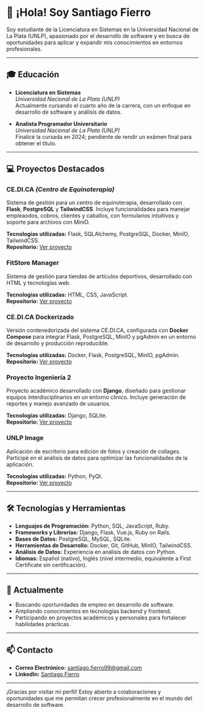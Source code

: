 # 👋 ¡Hola! Soy Santiago Fierro

Soy estudiante de la Licenciatura en Sistemas en la Universidad Nacional de La Plata (UNLP), apasionado por el desarrollo de software y en busca de oportunidades para aplicar y expandir mis conocimientos en entornos profesionales.

---

## 🎓 Educación

- **Licenciatura en Sistemas**  
  *Universidad Nacional de La Plata (UNLP)*  
  Actualmente cursando el cuarto año de la carrera, con un enfoque en desarrollo de software y análisis de datos.

- **Analista Programador Universitario**  
  *Universidad Nacional de La Plata (UNLP)*  
  Finalicé la cursada en 2024; pendiente de rendir un exámen final para obtener el título.

---

## 💻 Proyectos Destacados

### **CE.DI.CA** *(Centro de Equinoterapia)*
Sistema de gestión para un centro de equinoterapia, desarrollado con **Flask**, **PostgreSQL** y **TailwindCSS**. Incluye funcionalidades para manejar empleaodos, cobros, clientes y caballos, con formularios intuitivos y soporte para archivos con MiniO.  

**Tecnologías utilizadas:** Flask, SQLAlchemy, PostgreSQL, Docker, MinIO, TailwindCSS.  
**Repositorio:** [Ver proyecto](https://github.com/santiFie/Cedica-App)

### **FitStore Manager**
Sistema de gestión para tiendas de artículos deportivos, desarrollado con HTML y tecnologías web.  

**Tecnologías utilizadas:** HTML, CSS, JavaScript.  
**Repositorio:** [Ver proyecto](https://github.com/santiFie/fitstore-manager)

### **CE.DI.CA Dockerizado**
Versión contenedorizada del sistema CE.DI.CA, configurada con **Docker Compose** para integrar Flask, PostgreSQL, MinIO y pgAdmin en un entorno de desarrollo y producción reproducible.  

**Tecnologías utilizadas:** Docker, Flask, PostgreSQL, MinIO, pgAdmin.  
**Repositorio:** [Ver proyecto](https://github.com/santiFie/cedica-private-docker)

### **Proyecto Ingeniería 2**
Proyecto académico desarrollado con **Django**, diseñado para gestionar equipos interdisciplinarios en un entorno clínico. Incluye generación de reportes y manejo avanzado de usuarios.  

**Tecnologías utilizadas:** Django, SQLite.  
**Repositorio:** [Ver proyecto](https://github.com/santiFie/proyecto-ingenieria2)

### **UNLP Image**
Aplicación de escritorio para edición de fotos y creación de collages. Participé en el análisis de datos para optimizar las funcionalidades de la aplicación.  

**Tecnologías utilizadas:** Python, PyQt.  
**Repositorio:** [Ver proyecto](https://github.com/santiFie/unlp-image)

---

## 🛠️ Tecnologías y Herramientas

- **Lenguajes de Programación:** Python, SQL, JavaScript, Ruby.  
- **Frameworks y Librerías:** Django, Flask, Vue.js, Ruby on Rails.  
- **Bases de Datos:** PostgreSQL, MySQL, SQLite.  
- **Herramientas de Desarrollo:** Docker, Git, GitHub, MinIO, TailwindCSS.  
- **Análisis de Datos:** Experiencia en análisis de datos con Python.  
- **Idiomas:** Español (nativo), Inglés (nivel intermedio, equivalente a First Certificate sin certificación).

---

## 🌱 Actualmente

- Buscando oportunidades de empleo en desarrollo de software.  
- Ampliando conocimientos en tecnologías backend y frontend.  
- Participando en proyectos académicos y personales para fortalecer habilidades prácticas.

---

## 📫 Contacto

- **Correo Electrónico:** santiago.fierro99@gmail.com  
- **LinkedIn:** [Santiago Fierro](https://www.linkedin.com/in/santiago-fierro-b486732a9/)  

---

¡Gracias por visitar mi perfil! Estoy abierto a colaboraciones y oportunidades que me permitan crecer profesionalmente en el mundo del desarrollo de software.

